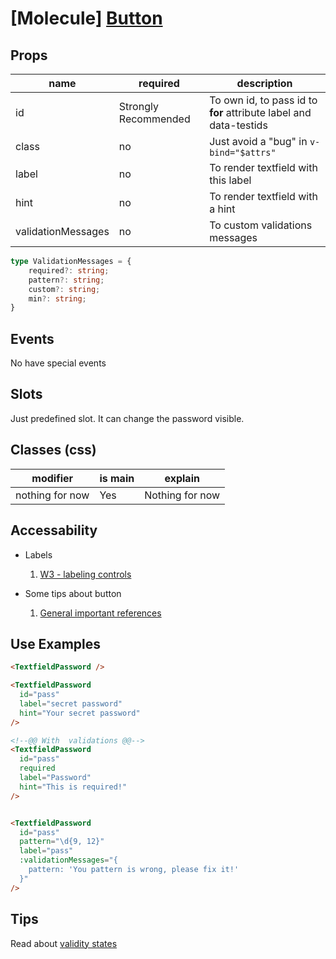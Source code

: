 # [Molecule] [Button](./TextfieldPassword.vue)


## Props
| name               | required             | description                                                       |
| ------------------ | -------------------- | ----------------------------------------------------------------- |
| id                 | Strongly Recommended | To own id, to pass id to **for** attribute label and data-testids |
| class              | no                   | Just avoid a "bug" in `v-bind="$attrs"`                           |
| label              | no                   | To render textfield with this label                               |
| hint               | no                   | To render textfield with a hint                                   |
| validationMessages | no                   | To custom validations messages                                    |


```ts
type ValidationMessages = {
    required?: string;
    pattern?: string;
    custom?: string;
    min?: string;
}
```

## Events
No have special events

## Slots

Just predefined slot. It can change the password visible.

## Classes (css)

| modifier        | is main | explain         |
| --------------- | ------- | --------------- |
| nothing for now | Yes     | Nothing for now |



## Accessability
- Labels
  1. [W3 - labeling controls](https://www.w3.org/WAI/tutorials/forms/labels/)
  
- Some tips about button
  1. [General important references](https://a11y-style-guide.com/style-guide/section-forms.html#kssref-forms-text-fields)



## Use Examples
```html
<TextfieldPassword />

<TextfieldPassword
  id="pass"
  label="secret password"
  hint="Your secret password"
/>

<!--@@ With  validations @@-->
<TextfieldPassword
  id="pass"
  required
  label="Password"
  hint="This is required!"
/>


<TextfieldPassword
  id="pass"
  pattern="\d{9, 12}"
  label="pass"
  :validationMessages="{
    pattern: 'You pattern is wrong, please fix it!'
  }"
/>
```

## Tips
Read about [validity states](https://html.spec.whatwg.org/multipage/form-control-infrastructure.html#validity-states)

